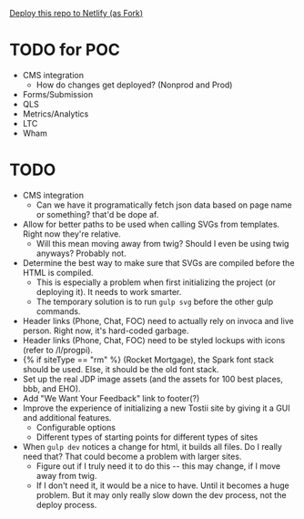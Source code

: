 [Deploy this repo to Netlify (as Fork)](https://app.netlify.com/start/deploy?repository=https://github.com/erikwoods-netlify-sites/poc)

# TODO for POC

* CMS integration
  * How do changes get deployed? (Nonprod and Prod)
* Forms/Submission
* QLS
* Metrics/Analytics
* LTC
* Wham

# TODO

* CMS integration
  * Can we have it programatically fetch json data based on page name or something? that'd be dope af.
* Allow for better paths to be used when calling SVGs from templates. Right now they're relative.
  * Will this mean moving away from twig? Should I even be using twig anyways? Probably not.
* Determine the best way to make sure that SVGs are compiled before the HTML is compiled.
  * This is especially a problem when first initializing the project (or deploying it). It needs to work smarter.
  * The temporary solution is to run `gulp svg` before the other gulp commands.
* Header links (Phone, Chat, FOC) need to actually rely on invoca and live person. Right now, it's hard-coded garbage.
* Header links (Phone, Chat, FOC) need to be styled lockups with icons (refer to /l/progpi).
* {% if siteType == "rm" %} (Rocket Mortgage), the Spark font stack should be used. Else, it should be the old font stack.
* Set up the real JDP image assets (and the assets for 100 best places, bbb, and EHO).
* Add "We Want Your Feedback" link to footer(?)
* Improve the experience of initializing a new Tostii site by giving it a GUI and additional features.
  * Configurable options
  * Different types of starting points for different types of sites
* When `gulp dev` notices a change for html, it builds all files. Do I really need that? That could become a problem with larger sites.
  * Figure out if I truly need it to do this -- this may change, if I move away from twig.
  * If I don't need it, it would be a nice to have. Until it becomes a huge problem. But it may only really slow down the dev process, not the deploy process.
